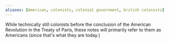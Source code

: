 ```yaml
---
aliases: [American, colonists, colonial government, british colonists]
---
```


While technically still colonists before the conclusion of the American Revolution in the Treaty of Paris, these notes will primarily refer to them as Americans (since that's what they are today.)